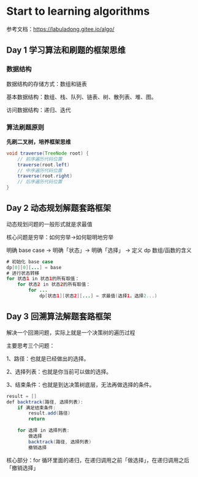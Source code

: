 # Start to learning algorithms
参考文档：https://labuladong.gitee.io/algo/

## Day 1 学习算法和刷题的框架思维
### 数据结构
数据结构的存储方式：数组和链表

基本数据结构：数组、栈、队列、链表、树、散列表、堆、图。

访问数据结构：递归、迭代
### 算法刷题原则
**先刷二叉树，培养框架思维**
```java
void traverse(TreeNode root) {
    // 前序遍历代码位置
    traverse(root.left)
    // 中序遍历代码位置
    traverse(root.right)
    // 后序遍历代码位置
}
```
## Day 2 动态规划解题套路框架
动态规划问题的一般形式就是求最值

核心问题是穷举：如何穷举->如何聪明地穷举

明确 base case -> 明确「状态」-> 明确「选择」 -> 定义 dp 数组/函数的含义

```java
# 初始化 base case
dp[0][0][...] = base
# 进行状态转移
for 状态1 in 状态1的所有取值：
    for 状态2 in 状态2的所有取值：
        for ...
            dp[状态1][状态2][...] = 求最值(选择1，选择2...)

```
## Day 3 回溯算法解题套路框架
解决一个回溯问题，实际上就是一个决策树的遍历过程

主要思考三个问题：

1、路径：也就是已经做出的选择。

2、选择列表：也就是你当前可以做的选择。

3、结束条件：也就是到达决策树底层，无法再做选择的条件。

```java
result = []
def backtrack(路径, 选择列表):
    if 满足结束条件:
        result.add(路径)
        return
    
    for 选择 in 选择列表:
        做选择
        backtrack(路径, 选择列表)
        撤销选择
```

核心部分：for 循环里面的递归，在递归调用之前「做选择」，在递归调用之后「撤销选择」